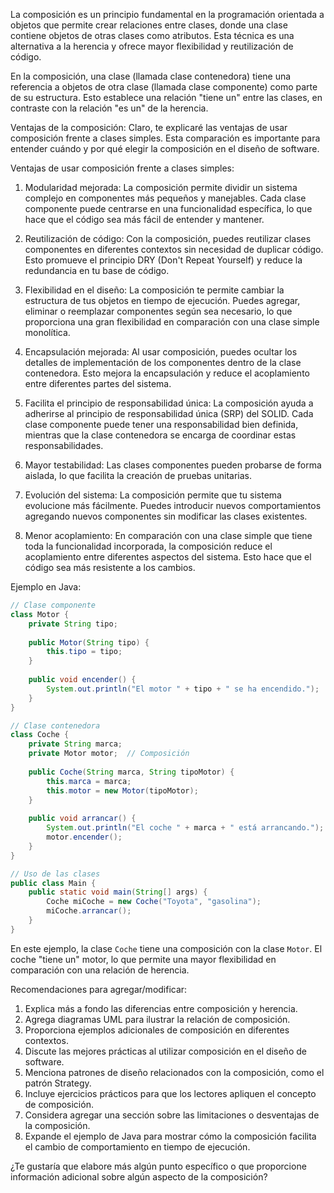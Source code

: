 La composición es un principio fundamental en la programación orientada a objetos que permite crear relaciones entre clases, donde una clase contiene objetos de otras clases como atributos. Esta técnica es una alternativa a la herencia y ofrece mayor flexibilidad y reutilización de código.

En la composición, una clase (llamada clase contenedora) tiene una referencia a objetos de otra clase (llamada clase componente) como parte de su estructura. Esto establece una relación "tiene un" entre las clases, en contraste con la relación "es un" de la herencia.

Ventajas de la composición:
Claro, te explicaré las ventajas de usar composición frente a clases simples. Esta comparación es importante para entender cuándo y por qué elegir la composición en el diseño de software.

Ventajas de usar composición frente a clases simples:

1. Modularidad mejorada:
   La composición permite dividir un sistema complejo en componentes más pequeños y manejables. Cada clase componente puede centrarse en una funcionalidad específica, lo que hace que el código sea más fácil de entender y mantener.

2. Reutilización de código:
   Con la composición, puedes reutilizar clases componentes en diferentes contextos sin necesidad de duplicar código. Esto promueve el principio DRY (Don't Repeat Yourself) y reduce la redundancia en tu base de código.

3. Flexibilidad en el diseño:
   La composición te permite cambiar la estructura de tus objetos en tiempo de ejecución. Puedes agregar, eliminar o reemplazar componentes según sea necesario, lo que proporciona una gran flexibilidad en comparación con una clase simple monolítica.

4. Encapsulación mejorada:
   Al usar composición, puedes ocultar los detalles de implementación de los componentes dentro de la clase contenedora. Esto mejora la encapsulación y reduce el acoplamiento entre diferentes partes del sistema.

5. Facilita el principio de responsabilidad única:
   La composición ayuda a adherirse al principio de responsabilidad única (SRP) del SOLID. Cada clase componente puede tener una responsabilidad bien definida, mientras que la clase contenedora se encarga de coordinar estas responsabilidades.

6. Mayor testabilidad:
   Las clases componentes pueden probarse de forma aislada, lo que facilita la creación de pruebas unitarias.

7. Evolución del sistema:
   La composición permite que tu sistema evolucione más fácilmente. Puedes introducir nuevos comportamientos agregando nuevos componentes sin modificar las clases existentes.

8. Menor acoplamiento:
   En comparación con una clase simple que tiene toda la funcionalidad incorporada, la composición reduce el acoplamiento entre diferentes aspectos del sistema. Esto hace que el código sea más resistente a los cambios.

Ejemplo en Java:

```java
// Clase componente
class Motor {
    private String tipo;
    
    public Motor(String tipo) {
        this.tipo = tipo;
    }
    
    public void encender() {
        System.out.println("El motor " + tipo + " se ha encendido.");
    }
}

// Clase contenedora
class Coche {
    private String marca;
    private Motor motor;  // Composición
    
    public Coche(String marca, String tipoMotor) {
        this.marca = marca;
        this.motor = new Motor(tipoMotor);
    }
    
    public void arrancar() {
        System.out.println("El coche " + marca + " está arrancando.");
        motor.encender();
    }
}

// Uso de las clases
public class Main {
    public static void main(String[] args) {
        Coche miCoche = new Coche("Toyota", "gasolina");
        miCoche.arrancar();
    }
}
```

En este ejemplo, la clase `Coche` tiene una composición con la clase `Motor`. El coche "tiene un" motor, lo que permite una mayor flexibilidad en comparación con una relación de herencia.

Recomendaciones para agregar/modificar:

1. Explica más a fondo las diferencias entre composición y herencia.
2. Agrega diagramas UML para ilustrar la relación de composición.
3. Proporciona ejemplos adicionales de composición en diferentes contextos.
4. Discute las mejores prácticas al utilizar composición en el diseño de software.
5. Menciona patrones de diseño relacionados con la composición, como el patrón Strategy.
6. Incluye ejercicios prácticos para que los lectores apliquen el concepto de composición.
7. Considera agregar una sección sobre las limitaciones o desventajas de la composición.
8. Expande el ejemplo de Java para mostrar cómo la composición facilita el cambio de comportamiento en tiempo de ejecución.

¿Te gustaría que elabore más algún punto específico o que proporcione información adicional sobre algún aspecto de la composición?
